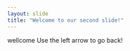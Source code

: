 ```yaml
---
layout: slide
title: "Welcome to our second slide!"
---
```

wellcome
Use the left arrow to go back!
